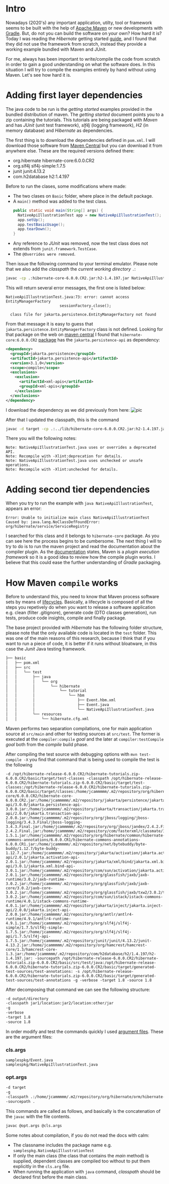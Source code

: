 Intro
===========================================================
Nowadays (2020's) any important application, utilty, tool or framework seems to be built with the help of [Apache Maven](https://maven.apache.org/run.html) or new developments with [Gradle](https://gradle.org/). But, do not you can build the software on your own? How hard it is? Today I was reading the _Hibernate_ getting started [guide](https://docs.jboss.org/hibernate/orm/6.2/quickstart/html_single/), and I found that they did not use the framework from scratch, instead they provide a working example bundled with Maven and JUnit.

For me, always has been important to write/compile the code from scratch in order to gain a good understanding on what the software does. In this situation I will try to compile the examples entirely by hand without using Maven. Let's see how hard it is.

Adding first layer dependencies
===========================================================
The java code to be run is the _getting started_ examples provided in the bundled distribution of maven. The _getting started_ document points you to a zip containing the tutorials. This tutorials are being packaged with _Maven_ and has _JUnit_ (unit test framework), _slf4j_ (logging framework), _H2_ (in memory database) and _Hibernate_ as dependencies. 

The first thing is to download the dependencies defined in `pom.xml`. I will download those software from [Maven Central](https://mvnrepository.com/repos/central) but you can download it from anywhere else.
These are the required versions defined there:
* org.hibernate hibernate-core:6.0.0.CR2
* org.slf4j slf4j-simple:1.7.5
* junit junit:4.13.2
* com.h2database h2:1.4.197

Before to run the clases, some modifications where made:
  - The two clases on `Basic` folder, where place in the default package.
  - A `main()` method was added to the test class.
    ```java
    public static void main(String[] args) {
      NativeApiIllustrationTest app = new NativeApiIllustrationTest();
      app.setUp();
      app.testBasicUsage();
      app.tearDown();
    }
    ```
  - Any reference to _JUnit_ was removed, now the test class does not extends from `junit.framework.TestCase`.
  - The `@Overrides were removed`.

Then issue the following command to your terminal emulator. Please note that we also add the _classpath_ the _current working directory_ `.`:
```sh
javac -cp .:hibernate-core-6.0.0.CR2.jar:h2-1.4.197.jar NativeApiIllustrationTest.java
```

This will return several error messages, the first one is listed below:
```log
NativeApiIllustrationTest.java:73: error: cannot access EntityManagerFactory
                        sessionFactory.close();
                                      ^
  class file for jakarta.persistence.EntityManagerFactory not found
```

From that message it is easy to guess that `jakarta.persistence.EntityManagerFactory` class is not defined. Looking for that package on the web on [maven central](https://mvnrepository.com/search?q=jakarta+persistence) I found that `hibernate-core:6.0.0.CR2` [package](view-source:https://repo1.maven.org/maven2/org/hibernate/orm/hibernate-core/6.2.0.CR2/hibernate-core-6.2.0.CR2.pom) has the `jakarta.persistence-api` as dependency:
```xml
<dependency>
  <groupId>jakarta.persistence</groupId>
  <artifactId>jakarta.persistence-api</artifactId>
  <version>3.1.0</version>
  <scope>compile</scope>
  <exclusions>
    <exclusion>
      <artifactId>xml-apis</artifactId>
      <groupId>xml-apis</groupId>
    </exclusion>
  </exclusions>
</dependency>
```
I download the dependency as we did previously from here:
![pic](./src/pic.png) 

After that I updated the classpath, this is the command
```sh
javac -d target -cp .:../lib/hibernate-core-6.0.0.CR2.jar:h2-1.4.197.jar:../lib/jakarta.persistence-api-3.1.0.jar samplespkg/NativeApiIllustrationTest.java 
```
There you will the following notes:
```log
Note: NativeApiIllustrationTest.java uses or overrides a deprecated API.
Note: Recompile with -Xlint:deprecation for details.
Note: NativeApiIllustrationTest.java uses unchecked or unsafe operations.
Note: Recompile with -Xlint:unchecked for details.
```

Adding second tier dependencies
===========================================================
When you try to run the example with `java NativeApiIllustrationTest`, appears an error:
```log
Error: Unable to initialize main class NativeApiIllustrationTest
Caused by: java.lang.NoClassDefFoundError: org/hibernate/service/ServiceRegistry
```
I searched for this class and it belongs to `hibernate-core` package. As you can see here the process begins to be cumbersome. The next thing I will to try to do is to run the maven project and read the documentation about the compiler plugin. As the [documentation](https://maven.apache.org/plugins/index.html) states, Maven is a _plugin execution framework_ so it is a good idea to review how the compile plugin works. I believe that this could ease the further understanding of _Gradle_ packaging.

How Maven `compile` works
===========================================================
Before to understand this, you need to know that Maven process software sets by means of [lifecycles](https://maven.apache.org/guides/introduction/introduction-to-the-lifecycle.html). Basically, a lifecycle is composed of all the steps you repetively do when you want to release a software application e.g. clean (filter .gitignore), generate code (DTO classes generation), run tests, produce code insights, compile and finally package.

The base project provided with _Hibernate_ has the following folder structure, please note that the only available code is located in the `test` folder. This was one of the main reasons of this research, because I think that if you want to run a piece of code, it is better if it runs without bloatware, in this case the _Junit_ Java testing framework.

```sh
├── basic
│   ├── pom.xml
│   ├── src
│   │   └── test
│   │       ├── java
│   │       │   └── org
│   │       │       └── hibernate
│   │       │           └── tutorial
│   │       │               └── hbm
│   │       │                   ├── Event.hbm.xml
│   │       │                   ├── Event.java
│   │       │                   └── NativeApiIllustrationTest.java
│   │       └── resources
│   │           └── hibernate.cfg.xml
```

Maven performs two separation compilations, one for main application source at `src/main` and other for testing sources at `src/test`. The former is executed at the `compiler:compile` _goal_ and the later at `compiler:testCompile` _goal_ both from the _compile_ build phase. 

After compiling the test source with debugging options with `mvn test-compile -X` you find that command that is being used to compile the test is the following

```
-d /opt/hibernate-release-6.0.0.CR2/hibernate-tutorials.zip-6.0.0.CR2/basic/target/test-classes -classpath /opt/hibernate-release-6.0.0.CR2/hibernate-tutorials.zip-6.0.0.CR2/basic/target/test-classes:/opt/hibernate-release-6.0.0.CR2/hibernate-tutorials.zip-6.0.0.CR2/basic/target/classes:/home/jcammmmm/.m2/repository/org/hibernate/orm/hibernate-core/6.0.0.CR2/hibernate-core-6.0.0.CR2.jar:/home/jcammmmm/.m2/repository/jakarta/persistence/jakarta.persistence-api/3.0.0/jakarta.persistence-api-3.0.0.jar:/home/jcammmmm/.m2/repository/jakarta/transaction/jakarta.transaction-api/2.0.0/jakarta.transaction-api-2.0.0.jar:/home/jcammmmm/.m2/repository/org/jboss/logging/jboss-logging/3.4.3.Final/jboss-logging-3.4.3.Final.jar:/home/jcammmmm/.m2/repository/org/jboss/jandex/2.4.2.Final/jandex-2.4.2.Final.jar:/home/jcammmmm/.m2/repository/com/fasterxml/classmate/1.5.1/classmate-1.5.1.jar:/home/jcammmmm/.m2/repository/org/hibernate/common/hibernate-commons-annotations/6.0.0.CR1/hibernate-commons-annotations-6.0.0.CR1.jar:/home/jcammmmm/.m2/repository/net/bytebuddy/byte-buddy/1.12.7/byte-buddy-1.12.7.jar:/home/jcammmmm/.m2/repository/jakarta/activation/jakarta.activation-api/2.0.1/jakarta.activation-api-2.0.1.jar:/home/jcammmmm/.m2/repository/jakarta/xml/bind/jakarta.xml.bind-api/3.0.1/jakarta.xml.bind-api-3.0.1.jar:/home/jcammmmm/.m2/repository/com/sun/activation/jakarta.activation/2.0.1/jakarta.activation-2.0.1.jar:/home/jcammmmm/.m2/repository/org/glassfish/jaxb/jaxb-runtime/3.0.2/jaxb-runtime-3.0.2.jar:/home/jcammmmm/.m2/repository/org/glassfish/jaxb/jaxb-core/3.0.2/jaxb-core-3.0.2.jar:/home/jcammmmm/.m2/repository/org/glassfish/jaxb/txw2/3.0.2/txw2-3.0.2.jar:/home/jcammmmm/.m2/repository/com/sun/istack/istack-commons-runtime/4.0.1/istack-commons-runtime-4.0.1.jar:/home/jcammmmm/.m2/repository/jakarta/inject/jakarta.inject-api/2.0.0/jakarta.inject-api-2.0.0.jar:/home/jcammmmm/.m2/repository/org/antlr/antlr4-runtime/4.9.1/antlr4-runtime-4.9.1.jar:/home/jcammmmm/.m2/repository/org/slf4j/slf4j-simple/1.7.5/slf4j-simple-1.7.5.jar:/home/jcammmmm/.m2/repository/org/slf4j/slf4j-api/1.7.5/slf4j-api-1.7.5.jar:/home/jcammmmm/.m2/repository/junit/junit/4.13.2/junit-4.13.2.jar:/home/jcammmmm/.m2/repository/org/hamcrest/hamcrest-core/1.3/hamcrest-core-1.3.jar:/home/jcammmmm/.m2/repository/com/h2database/h2/1.4.197/h2-1.4.197.jar: -sourcepath /opt/hibernate-release-6.0.0.CR2/hibernate-tutorials.zip-6.0.0.CR2/basic/src/test/java:/opt/hibernate-release-6.0.0.CR2/hibernate-tutorials.zip-6.0.0.CR2/basic/target/generated-test-sources/test-annotations: -s /opt/hibernate-release-6.0.0.CR2/hibernate-tutorials.zip-6.0.0.CR2/basic/target/generated-test-sources/test-annotations -g -verbose -target 1.8 -source 1.8
```

After decomposing that command we can see the following structure:
```sh
-d output/directory
-classpath jar1/location:jar2/location:other/jar
-g 
-verbose
-target 1.8
-source 1.8
```

In order modify and test the commands quickly I used [argument files](https://docs.oracle.com/en/java/javase/17/docs/specs/man/javac.html#command-line-argument-files). These are the argument files:

### cls.args
```
samplespkg/Event.java
samplespkg/NativeApiIllustrationTest.java
```

### opt.args
```sh
-d target 
-g
-classpath .:/home/jcammmmm/.m2/repository/org/hibernate/orm/hibernate-core/6.0.0.CR2/hibernate-core-6.0.0.CR2.jar:/home/jcammmmm/.m2/repository/jakarta/persistence/jakarta.persistence-api/3.0.0/jakarta.persistence-api-3.0.0.jar:/home/jcammmmm/.m2/repository/jakarta/transaction/jakarta.transaction-api/2.0.0/jakarta.transaction-api-2.0.0.jar:/home/jcammmmm/.m2/repository/org/jboss/logging/jboss-logging/3.4.3.Final/jboss-logging-3.4.3.Final.jar:/home/jcammmmm/.m2/repository/org/jboss/jandex/2.4.2.Final/jandex-2.4.2.Final.jar:/home/jcammmmm/.m2/repository/com/fasterxml/classmate/1.5.1/classmate-1.5.1.jar:/home/jcammmmm/.m2/repository/org/hibernate/common/hibernate-commons-annotations/6.0.0.CR1/hibernate-commons-annotations-6.0.0.CR1.jar:/home/jcammmmm/.m2/repository/net/bytebuddy/byte-buddy/1.12.7/byte-buddy-1.12.7.jar:/home/jcammmmm/.m2/repository/jakarta/activation/jakarta.activation-api/2.0.1/jakarta.activation-api-2.0.1.jar:/home/jcammmmm/.m2/repository/jakarta/xml/bind/jakarta.xml.bind-api/3.0.1/jakarta.xml.bind-api-3.0.1.jar:/home/jcammmmm/.m2/repository/com/sun/activation/jakarta.activation/2.0.1/jakarta.activation-2.0.1.jar:/home/jcammmmm/.m2/repository/org/glassfish/jaxb/jaxb-runtime/3.0.2/jaxb-runtime-3.0.2.jar:/home/jcammmmm/.m2/repository/org/glassfish/jaxb/jaxb-core/3.0.2/jaxb-core-3.0.2.jar:/home/jcammmmm/.m2/repository/org/glassfish/jaxb/txw2/3.0.2/txw2-3.0.2.jar:/home/jcammmmm/.m2/repository/com/sun/istack/istack-commons-runtime/4.0.1/istack-commons-runtime-4.0.1.jar:/home/jcammmmm/.m2/repository/jakarta/inject/jakarta.inject-api/2.0.0/jakarta.inject-api-2.0.0.jar:/home/jcammmmm/.m2/repository/org/antlr/antlr4-runtime/4.9.1/antlr4-runtime-4.9.1.jar:/home/jcammmmm/.m2/repository/org/slf4j/slf4j-simple/1.7.5/slf4j-simple-1.7.5.jar:/home/jcammmmm/.m2/repository/org/slf4j/slf4j-api/1.7.5/slf4j-api-1.7.5.jar:/home/jcammmmm/.m2/repository/junit/junit/4.13.2/junit-4.13.2.jar:/home/jcammmmm/.m2/repository/org/hamcrest/hamcrest-core/1.3/hamcrest-core-1.3.jar:/home/jcammmmm/.m2/repository/com/h2database/h2/1.4.197/h2-1.4.197.jar:
-sourcepath .
```

This commands are called as follows, and basically is the concatenation of the `javac` with the file contents.
```sh
javac @opt.args @cls.args
```

Some notes about compilation, if you do not read the docs with calm:
- The classname includes the package name e.g. `samplespkg.NativeApiIllustrationTest`
- If only the main class (the class that contains the _main_ method) is supplied, dependent classes are compiled too without to put them explicitly in the `cls.arg` file.
- When running the application with `java` command, _classpath_ should be declared first before the main class.
